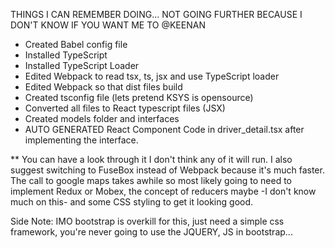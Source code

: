 
THINGS I CAN REMEMBER DOING... NOT GOING FURTHER BECAUSE I DON'T KNOW IF YOU WANT ME TO @KEENAN

- Created Babel config file
- Installed TypeScript
- Installed TypeScript Loader
- Edited Webpack to read tsx, ts, jsx and use TypeScript loader 
- Edited Webpack so that dist files build
- Created tsconfig file (lets pretend KSYS is opensource)
- Converted all files to React typescript files (JSX)
- Created models folder and interfaces
- AUTO GENERATED React Component Code in driver_detail.tsx after implementing the interface.

** You can have a look through it I don't think any of it will run. I also suggest switching to FuseBox instead of Webpack because it's much faster. The call to google maps takes awhile so most likely going to need to implement Redux or Mobex, the concept of reducers maybe -I don't know much on this- and some CSS styling to get it looking good. 

Side Note: IMO bootstrap is overkill for this, just need a simple css framework, you're never going to use
the JQUERY, JS in bootstrap...




